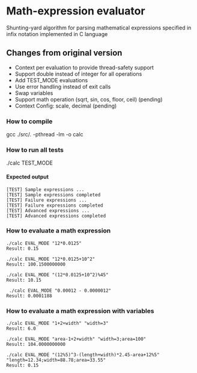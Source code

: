 # Math-expression evaluator
Shunting-yard algorithm for parsing mathematical expressions specified in infix notation implemented in C language

## Changes from original version

 * Context per evaluation to provide thread-safety support
 * Support double instead of integer for all operations
 * Add TEST_MODE evaluations
 * Use error handling instead of exit calls
 * Swap variables
 * Support math operation (sqrt, sin, cos, floor, ceil) (pending)
 * Context Config: scale, decimal (pending)

### How to compile
gcc ./src/*.*  -pthread -lm -o calc

### How to run all tests
./calc TEST_MODE

#### Expected output
```
[TEST] Sample expressions ... 
[TEST] Sample expressions completed 
[TEST] Failure expressions ... 
[TEST] Failure expressions completed 
[TEST] Advanced expressions ... 
[TEST] Advanced expressions completed 
```

### How to evaluate a math expression
```
./calc EVAL_MODE "12*0.0125"
Result: 0.15

./calc EVAL_MODE "12*0.0125+10^2"
Result: 100.1500000000

./calc EVAL_MODE "(12*0.0125+10^2)%45"
Result: 10.15

 ./calc EVAL_MODE "0.00012 - 0.0000012"
Result: 0.0001188
```

### How to evaluate a math expression with variables
```
./calc EVAL_MODE "1+2+width" "width=3"
Result: 6.0

./calc EVAL_MODE "area-1+2+width" "width=3;area=100"
Result: 104.0000000000

./calc EVAL_MODE "(12%5)^3-(length+width)*2.45-area+12%5" "length=12.34;width=88.78;area=33.55"
Result: 0.15
```
